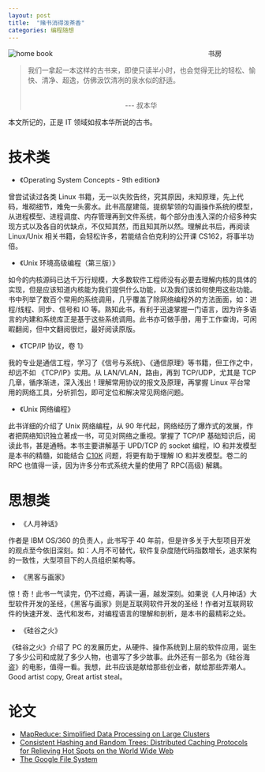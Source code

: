 ```yaml
---
layout: post
title:  "赌书消得泼茶香"
categories: 编程随想
---
```


![home book](http://wsfdl.oss-cn-qingdao.aliyuncs.com/book_home.jpeg)
&nbsp;&nbsp;&nbsp;&nbsp;&nbsp;&nbsp;&nbsp;&nbsp;&nbsp;&nbsp;&nbsp;&nbsp;&nbsp;&nbsp;&nbsp;&nbsp;&nbsp;&nbsp;&nbsp;&nbsp;&nbsp;&nbsp;&nbsp;&nbsp;&nbsp;&nbsp;&nbsp;&nbsp;&nbsp;&nbsp;&nbsp;&nbsp;&nbsp;&nbsp;&nbsp;&nbsp;&nbsp;&nbsp;&nbsp;&nbsp;&nbsp;&nbsp;&nbsp;&nbsp;&nbsp;&nbsp;&nbsp;&nbsp;&nbsp;&nbsp;&nbsp;&nbsp;&nbsp;&nbsp;&nbsp;&nbsp;&nbsp;&nbsp;&nbsp;&nbsp;&nbsp;&nbsp;&nbsp;&nbsp;&nbsp;&nbsp;&nbsp;&nbsp;&nbsp;&nbsp;&nbsp;&nbsp;&nbsp;&nbsp;&nbsp;&nbsp;&nbsp;&nbsp; 书房


> 我们一拿起一本这样的古书来，即使只读半小时，也会觉得无比的轻松、愉快、清净、超逸，仿佛汲饮清冽的泉水似的舒适。
> 
>&nbsp;&nbsp;&nbsp;&nbsp;&nbsp;&nbsp;&nbsp;&nbsp;&nbsp;&nbsp;&nbsp;&nbsp;&nbsp;&nbsp;&nbsp;&nbsp;&nbsp;&nbsp;&nbsp;&nbsp;&nbsp;&nbsp;&nbsp;&nbsp;&nbsp;&nbsp;&nbsp;&nbsp;&nbsp;&nbsp;&nbsp;&nbsp;&nbsp;&nbsp;&nbsp;&nbsp;&nbsp;&nbsp;&nbsp;&nbsp;&nbsp;&nbsp;&nbsp;&nbsp;&nbsp;&nbsp;&nbsp;&nbsp; &nbsp;&nbsp;&nbsp;&nbsp;&nbsp;&nbsp;&nbsp;&nbsp;&nbsp;&nbsp;&nbsp;&nbsp;&nbsp;&nbsp;&nbsp;&nbsp;&nbsp;&nbsp;&nbsp;&nbsp;&nbsp;&nbsp;&nbsp;&nbsp; &nbsp;&nbsp;&nbsp;&nbsp;&nbsp;&nbsp;&nbsp;&nbsp;&nbsp;&nbsp;&nbsp;&nbsp;&nbsp;&nbsp;&nbsp;&nbsp;&nbsp;&nbsp;&nbsp;&nbsp;&nbsp;&nbsp;&nbsp;&nbsp; &nbsp;&nbsp;&nbsp;&nbsp;&nbsp;&nbsp;&nbsp;&nbsp;&nbsp;&nbsp;&nbsp;&nbsp;&nbsp;&nbsp;&nbsp;&nbsp;&nbsp;&nbsp;&nbsp;&nbsp;&nbsp;&nbsp;&nbsp;&nbsp; &nbsp;&nbsp;&nbsp;&nbsp;&nbsp;&nbsp;&nbsp;&nbsp;&nbsp;&nbsp;&nbsp;&nbsp;&nbsp;&nbsp;&nbsp;&nbsp;&nbsp;&nbsp;&nbsp;&nbsp;&nbsp;&nbsp;&nbsp;&nbsp;  --- 叔本华

本文所记的，正是 IT 领域如叔本华所说的古书。

# 技术类

- 《Operating System Concepts - 9th edition》

曾尝试读过各类 Linux 书籍，无一以失败告终，究其原因，未知原理，先上代码，堆砌细节，难免一头雾水。此书高屋建瓴，提纲挈领的勾画操作系统的模型，从进程模型、进程调度、内存管理再到文件系统，每个部分由浅入深的介绍多种实现方式以及各自的优缺点，不仅知其然，而且知其所以然。理解此书后，再阅读 Linux/Unix 相关书籍，会轻松许多，若能结合伯克利的公开课 CS162，将事半功倍。


- 《Unix 环境高级编程（第三版）》

如今的内核源码已达千万行规模，大多数软件工程师没有必要去理解内核的具体的实现，但是应该知道内核能为我们提供什么功能，以及我们该如何使用这些功能。书中列举了数百个常用的系统调用，几乎覆盖了除网络编程外的方法面面，如：进程/线程、同步、信号和 IO 等。熟知此书，有利于迅速掌握一门语言，因为许多语言的内建和系统库正是基于这些系统调用。此书亦可做手册，用于工作查询，可闲暇翻阅，但中文翻阅很烂，最好阅读原版。

- 《TCP/IP 协议，卷 1》

我的专业是通信工程，学习了《信号与系统》、《通信原理》等书籍，但工作之中，却远不如 《TCP/IP》实用。从 LAN/VLAN，路由，再到 TCP/UDP，尤其是 TCP 几章，循序渐进，深入浅出！理解常用协议的报文及原理，再掌握 Linux 平台常用的网络工具，分析抓包，即可定位和解决常见网络问题。

- 《Unix 网络编程》

此书详细的介绍了 Unix 网络编程，从 90 年代起，网络经历了爆炸式的发展，作者把网络知识独立著成一书，可见对网络之重视。掌握了 TCP/IP 基础知识后，阅读此书，甚是通畅。本书主要讲解基于 UPD/TCP 的 socket 编程，IO 和并发模型是本书的精髓，如能结合 [C10K](http://www.kegel.com/c10k.html) 问题，将更有助于理解 IO 和并发模型。卷二的 RPC 也值得一读，因为许多分布式系统大量的使用了 RPC(高级) 解耦。

# 思想类

- 《人月神话》

作者是 IBM OS/360 的负责人，此书写于 40 年前，但是许多关于大型项目开发的观点至今依旧深刻。如：人月不可替代，软件复杂度随代码指数增长，追求架构的一致性，大型项目下的人员组织架构等。
 
- 《黑客与画家》

惊！奇！此书一气读完，仍不过瘾，再读一遍，越发深刻。如果说《人月神话》大型软件开发的圣经，《黑客与画家》则是互联网软件开发的圣经！作者对互联网软件的快速开发、迭代和发布，对编程语言的理解和剖析，是本书的最精彩之处。

- 《硅谷之火》

《硅谷之火》介绍了 PC 的发展历史，从硬件、操作系统到上层的软件应用，诞生了多少公司和成就了多少人物，也谱写了多少故事。此外还有一部名为《硅谷海盗》的电影，值得一看。我想，此书应该是献给那些创业者，献给那些弄潮人。Good artist copy, Great artist steal。 

# 论文

- [MapReduce: Simplified Data Processing on Large Clusters](https://static.googleusercontent.com/media/research.google.com/en//archive/mapreduce-osdi04.pdf)
- [Consistent Hashing and Random Trees: Distributed Caching Protocols for Relieving Hot Spots on the World Wide Web](https://www.akamai.com/es/es/multimedia/documents/technical-publication/consistent-hashing-and-random-trees-distributed-caching-protocols-for-relieving-hot-spots-on-the-world-wide-web-technical-publication.pdf)
- [The Google File System](https://static.googleusercontent.com/media/research.google.com/en//archive/gfs-sosp2003.pdf)
